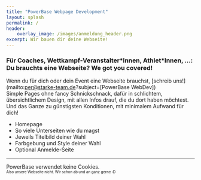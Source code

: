 ```yaml
---
title: "PowerBase Webpage Development"
layout: splash
permalink: /
header:
    overlay_image: /images/anmeldung_header.png
excerpt: Wir bauen dir deine Webseite! 
---
```

### Für Coaches, Wettkampf-Veranstalter\*Innen, Athlet\*Innen, ...: <br> Du brauchts eine Webseite? We got you covered!

Wenn du für dich oder dein Event eine Webseite brauchst, [schreib uns!](mailto:per@starke-team.de?subject=[PowerBase WebDev])  
Simple Pages ohne fancy Schnickschnack, dafür in schlichtem, übersichtlichem Design, mit allen Infos drauf, die du dort haben möchtest.  
Und das Ganze zu günstigsten Konditionen, mit minimalem Aufwand für dich!
- Homepage  
- So viele Unterseiten wie du magst
- Jeweils Titelbild deiner Wahl
- Farbgebung und Style deiner Wahl
- Optional Anmelde-Seite


<hr>
PowerBase verwendet keine Cookies.<br> 
<sub><sub> Also unsere Webseite nicht. Wir schon ab und an ganz gerne :D </sub></sub>

